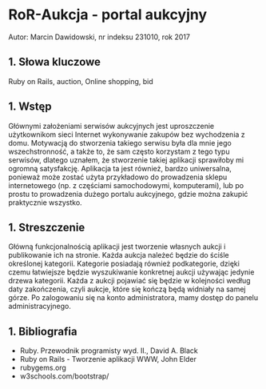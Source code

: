 # RoR-Aukcja - portal aukcyjny
Autor: Marcin Dawidowski, nr indeksu 231010, rok 2017

## 1. Słowa kluczowe
Ruby on Rails, auction, Online shopping, bid

## 1. Wstęp
Głównymi założeniami serwisów aukcyjnych jest uproszczenie użytkownikom sieci Internet wykonywanie zakupów bez wychodzenia z domu. Motywacją do stworzenia takiego serwisu była dla mnie jego wszechstronność, a także to, że sam często korzystam z tego typu serwisów, dlatego uznałem, że stworzenie takiej aplikacji sprawiłoby mi ogromną satysfakcję. Aplikacja ta jest również, bardzo uniwersalna, ponieważ może zostać użyta przykładowo do prowadzenia sklepu internetowego (np. z częściami samochodowymi, komputerami), lub po prostu to prowadzenia dużego portalu aukcyjnego, gdzie można zakupić praktycznie wszystko.

## 1. Streszczenie
Główną funkcjonalnością aplikacji jest tworzenie własnych aukcji i publikowanie ich na stronie. Każda aukcja należeć będzie do ściśle określonej kategorii. Kategorie posiadają również podkategorie, dzięki czemu łatwiejsze będzie wyszukiwanie konkretnej aukcji używając jedynie drzewa kategorii. Każda z aukcji pojawiać się będzie w kolejności według daty zakończenia, czyli aukcje, które się kończą będą widniały na samej górze. Po zalogowaniu się na konto administratora, mamy dostęp do panelu administracyjnego.

## 1. Bibliografia
- Ruby. Przewodnik programisty wyd. II., David A. Black
- Ruby on Rails - Tworzenie aplikacji WWW, John Elder
- rubygems.org
- w3schools.com/bootstrap/

